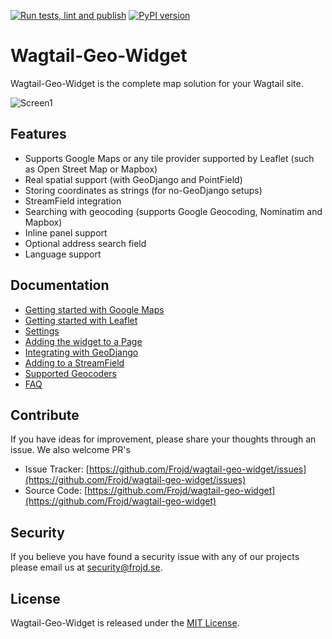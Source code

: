 [![Run tests, lint and publish](https://github.com/Frojd/wagtail-geo-widget/actions/workflows/main.yml/badge.svg)](https://github.com/Frojd/wagtail-geo-widget/actions/workflows/main.yml) [![PyPI version](https://badge.fury.io/py/wagtailgeowidget.svg)](https://badge.fury.io/py/wagtailgeowidget)

# Wagtail-Geo-Widget

Wagtail-Geo-Widget is the complete map solution for your Wagtail site.

![Screen1](https://raw.githubusercontent.com/frojd/wagtail-geo-widget/develop/img/screen1.png)


## Features

- Supports Google Maps or any tile provider supported by Leaflet (such as Open Street Map or Mapbox)
- Real spatial support (with GeoDjango and PointField)
- Storing coordinates as strings (for no-GeoDjango setups)
- StreamField integration
- Searching with geocoding (supports Google Geocoding, Nominatim and Mapbox)
- Inline panel support
- Optional address search field
- Language support


## Documentation

- [Getting started with Google Maps](https://github.com/Frojd/wagtail-geo-widget/blob/main/getting-started-with-google-maps.md)
- [Getting started with Leaflet](https://github.com/Frojd/wagtail-geo-widget/blob/main/docs/getting-started-with-leaflet.md)
- [Settings](https://github.com/Frojd/wagtail-geo-widget/blob/main/docs/settings.md)
- [Adding the widget to a Page](https://github.com/Frojd/wagtail-geo-widget/blob/main/docs/adding-to-a-page.md)
- [Integrating with GeoDjango](https://github.com/Frojd/wagtail-geo-widget/blob/main/docs/integrating-with-geodjango.md)
- [Adding to a StreamField](https://github.com/Frojd/wagtail-geo-widget/blob/main/docs/adding-to-a-streamfield.md)
- [Supported Geocoders](https://github.com/Frojd/wagtail-geo-widget/blob/main/docs/supported-geocoders.md)
- [FAQ](https://github.com/Frojd/wagtail-geo-widget/blob/main/docs/faq.md)


## Contribute

If you have ideas for improvement, please share your thoughts through an issue. We also welcome PR's

- Issue Tracker: [https://github.com/Frojd/wagtail-geo-widget/issues](https://github.com/Frojd/wagtail-geo-widget/issues)
- Source Code: [https://github.com/Frojd/wagtail-geo-widget](https://github.com/Frojd/wagtail-geo-widget)


## Security

If you believe you have found a security issue with any of our projects please email us at [security@frojd.se](security@frojd.se).


## License

Wagtail-Geo-Widget is released under the [MIT License](http://www.opensource.org/licenses/MIT).
